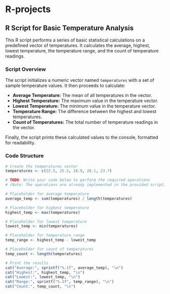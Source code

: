 # R-projects

## R Script for Basic Temperature Analysis

This R script performs a series of basic statistical calculations on a predefined vector of temperatures. It calculates the average, highest, lowest temperature, the temperature range, and the count of temperature readings.

### Script Overview

The script initializes a numeric vector named `temperatures` with a set of sample temperature values. It then proceeds to calculate:

* **Average Temperature:** The mean of all temperatures in the vector.
* **Highest Temperature:** The maximum value in the temperature vector.
* **Lowest Temperature:** The minimum value in the temperature vector.
* **Temperature Range:** The difference between the highest and lowest temperatures.
* **Count of Temperatures:** The total number of temperature readings in the vector.

Finally, the script prints these calculated values to the console, formatted for readability.

### Code Structure

```R
# Create the temperatures vector
temperatures <- c(22.5, 25.3, 18.9, 20.1, 23.7)

# TODO: Write your code below to perform the required operations
# (Note: The operations are already implemented in the provided script)

# Placeholder for average temperature
average_temp <- sum(temperatures) / length(temperatures)

# Placeholder for highest temperature
highest_temp <- max(temperatures)

# Placeholder for lowest temperature
lowest_temp <- min(temperatures)

# Placeholder for temperature range
temp_range <- highest_temp - lowest_temp

# Placeholder for count of temperatures
temp_count <- length(temperatures)

# Print the results
cat("Average:", sprintf("%.1f", average_temp), "\n")
cat("Highest:", highest_temp, "\n")
cat("Lowest:", lowest_temp, "\n")
cat("Range:", sprintf("%.1f", temp_range), "\n")
cat("Count:", temp_count, "\n")
